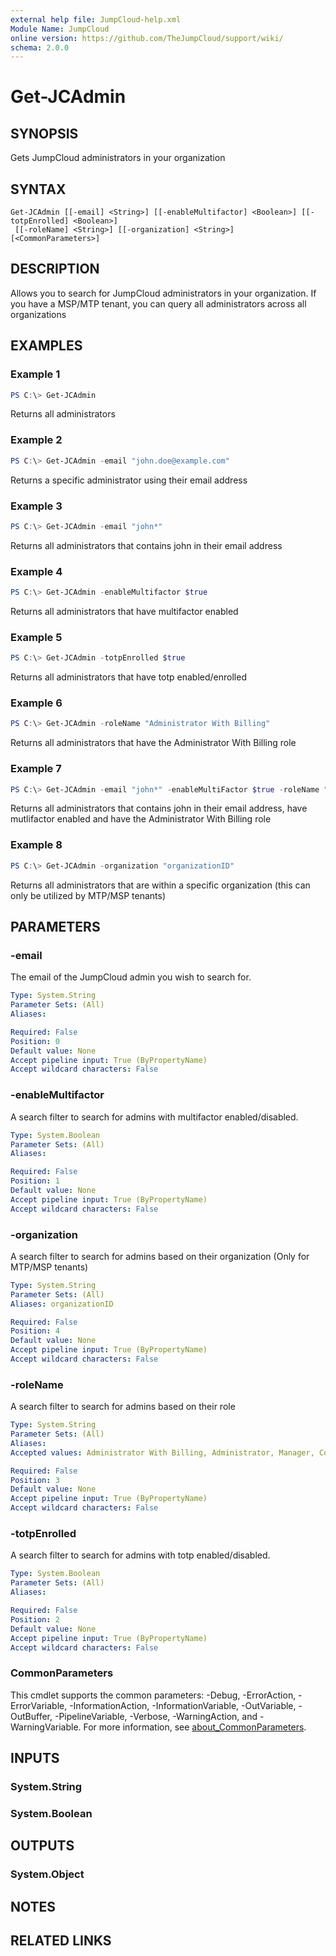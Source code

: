 ```yaml
---
external help file: JumpCloud-help.xml
Module Name: JumpCloud
online version: https://github.com/TheJumpCloud/support/wiki/
schema: 2.0.0
---
```


# Get-JCAdmin

## SYNOPSIS
Gets JumpCloud administrators in your organization

## SYNTAX

```
Get-JCAdmin [[-email] <String>] [[-enableMultifactor] <Boolean>] [[-totpEnrolled] <Boolean>]
 [[-roleName] <String>] [[-organization] <String>] [<CommonParameters>]
```

## DESCRIPTION
Allows you to search for JumpCloud administrators in your organization. If you have a MSP/MTP tenant, you can query all administrators across all organizations

## EXAMPLES

### Example 1
```powershell
PS C:\> Get-JCAdmin
```

Returns all administrators

### Example 2
```powershell
PS C:\> Get-JCAdmin -email "john.doe@example.com"
```

Returns a specific administrator using their email address

### Example 3
```powershell
PS C:\> Get-JCAdmin -email "john*"
```

Returns all administrators that contains john in their email address

### Example 4
```powershell
PS C:\> Get-JCAdmin -enableMultifactor $true
```

Returns all administrators that have multifactor enabled

### Example 5
```powershell
PS C:\> Get-JCAdmin -totpEnrolled $true
```

Returns all administrators that have totp enabled/enrolled

### Example 6
```powershell
PS C:\> Get-JCAdmin -roleName "Administrator With Billing"
```

Returns all administrators that have the Administrator With Billing role

### Example 7
```powershell
PS C:\> Get-JCAdmin -email "john*" -enableMultiFactor $true -roleName "Administrator With Billing"
```

Returns all administrators that contains john in their email address, have mutlifactor enabled and have the Administrator With Billing role

### Example 8
```powershell
PS C:\> Get-JCAdmin -organization "organizationID"
```

Returns all administrators that are within a specific organization (this can only be utilized by MTP/MSP tenants)

## PARAMETERS

### -email
The email of the JumpCloud admin you wish to search for.

```yaml
Type: System.String
Parameter Sets: (All)
Aliases:

Required: False
Position: 0
Default value: None
Accept pipeline input: True (ByPropertyName)
Accept wildcard characters: False
```

### -enableMultifactor
A search filter to search for admins with multifactor enabled/disabled.

```yaml
Type: System.Boolean
Parameter Sets: (All)
Aliases:

Required: False
Position: 1
Default value: None
Accept pipeline input: True (ByPropertyName)
Accept wildcard characters: False
```

### -organization
A search filter to search for admins based on their organization (Only for MTP/MSP tenants)

```yaml
Type: System.String
Parameter Sets: (All)
Aliases: organizationID

Required: False
Position: 4
Default value: None
Accept pipeline input: True (ByPropertyName)
Accept wildcard characters: False
```

### -roleName
A search filter to search for admins based on their role

```yaml
Type: System.String
Parameter Sets: (All)
Aliases:
Accepted values: Administrator With Billing, Administrator, Manager, Command Runner With Billing, Command Runner, Help Desk, Billing Only, Read Only

Required: False
Position: 3
Default value: None
Accept pipeline input: True (ByPropertyName)
Accept wildcard characters: False
```

### -totpEnrolled
A search filter to search for admins with totp enabled/disabled.

```yaml
Type: System.Boolean
Parameter Sets: (All)
Aliases:

Required: False
Position: 2
Default value: None
Accept pipeline input: True (ByPropertyName)
Accept wildcard characters: False
```

### CommonParameters
This cmdlet supports the common parameters: -Debug, -ErrorAction, -ErrorVariable, -InformationAction, -InformationVariable, -OutVariable, -OutBuffer, -PipelineVariable, -Verbose, -WarningAction, and -WarningVariable. For more information, see [about_CommonParameters](http://go.microsoft.com/fwlink/?LinkID=113216).

## INPUTS

### System.String
### System.Boolean
## OUTPUTS

### System.Object
## NOTES

## RELATED LINKS
